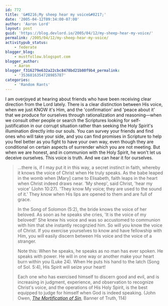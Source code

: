 ```yaml
---
id: 772
title: '&#8216;My sheep hear my voice&#8217;'
date: '2005-04-12T09:34:00-07:00'
author: 'Aaron Lord'
layout: post
guid: 'https://blog.devlord.io/2005/04/12/my-sheep-hear-my-voice/'
permalink: /2005/04/12/my-sheep-hear-my-voice/
activitypub_status:
    - federate
blogger_blog:
    - mustfollow.blogspot.com
blogger_author:
    - Aaron
blogger_f316279e632a22cbc8478bd21b80f9b4_permalink:
    - '3536816354728985787'
categories:
    - 'Random Rants'
---
```


I am overjoyed at hearing about friends who have been receiving clear direction from the Lord lately.  There is a clear distinction between His voice, when we just KNOW it's Him, and the 'confirmation' and 'peace about it' that we produce for ourselves through rationalization and reasoning—when we consult other people or search the Scriptures looking for self-justification in our corrupt situation rather than seeking the Holy Spirit's illumination directly into our souls.  You can survey your friends and find ones who will take your side, and you can find promises in Scripture to help you feel better as you fight to have your own way, even though they are conditional on certain aspects of surrender which you are not meeting.  But when we are honest, and in communion with the Holy Spirit, he won't let us deceive ourselves.  This voice is truth.  And we can hear it for ourselves.

> ...there is, if I may put it in this way, a secret instinct in faith, whereby it knows the voice of Christ when He truly speaks.  As the babe leaped in the womb when [Mary] came to Elisabeth, faith leaps in the heart when Christ indeed draws near.  'My sheep', said Christ, 'hear my voice' (John 10:27).  'They know My voice; they are used to the sound of it.' They know when His lips are opened to them and are full of grace.
> 
> In the Song of Solomon (5:2), the bride knows the voice of her beloved.  As soon as he speaks she cries, 'It is the voice of my beloved!'  She knew his voice and was so accustomed to communion with him that she instantly recognzied him.  So will you know the voice of Christ.  If you exercise yourselves to know and have fellowship with Him, you will easily discern between His voice and the voice of a stranger.
> 
> Note this: When he speaks, he speaks as no man has ever spoken.  He speaks with power.  He will in one way or another make your heart burn within you (Luke 24).  When He puts his hand to the latch (Song of Sol. 5:4), His Spirit will seize your heart!
> 
> Each one who has exercised himself to discern good and evil, and is increasing in judgment, experience, and observation to recognize Christ's voice, and the operations of His Holy Spirit, is the best equipped to judge for himself when God is indeed speaking. (John Owen, <a href="http://www.amazon.com/exec/obidos/ASIN/0851518672/lbmusic"><i>The Mortification of Sin</i></a>, Banner of Truth, 114)